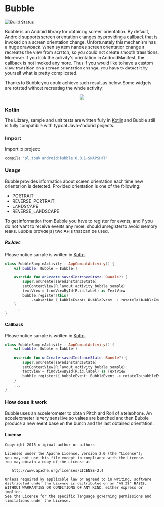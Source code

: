 # Bubble

[![Build Status](https://travis-ci.org/TouK/bubble.svg?branch=master)](https://travis-ci.org/TouK/bubble)

Bubble is an Android library for obtaining screen orientation. By default, Android supports screen orientation changes by providing a callback that is invoked on a screen orientation change. Unfortunately this mechanism has a huge drawback. When system handles screen orientation change it recreates the view from scratch, so you could not create smooth transitions. Moreover if you lock the activity's orientation in AndroidManifest, the callback is not invoked any more. Thus if you would like to have a custom view transition on a screen orientation change, you have to detect it by yourself what is pretty complicated.

Thanks to Bubble you could achieve such result as below. Some widgets are rotated without recreating the whole activity:

<p align="center">
<img src ="https://raw.githubusercontent.com/TouK/bubble/readme/readme_assets/sample.gif" />
</p>

### Kotlin
The Library, sample and unit tests are written fully in [Kotlin] and Bubble still is fully compatibile with typical Java-Andorid projects.

### Import

Import to project:

```gradle
compile 'pl.touk.android:bubble:0.0.1-SNAPSHOT'
```
### Usage
Bubble provides information about screen orientation each time new orientation is detected. Provided orientation is one of the following:
* PORTRAIT
* REVERSE_PORTRAIT
* LANDSCAPE
* REVERSE_LANDSCAPE

To get information from Bubble you have to register for events, and if you do not want to receive events any more, should unregister to avoid memory leaks. Bubble provide[s] two APIs that can be used.

##### RxJava
Please notice sample is written in [Kotlin].
```kotlin
class BubbleSampleActivity : AppCompatActivity() {
    val bubble: Bubble = Bubble()

    override fun onCreate(savedInstanceState: Bundle?) {
        super.onCreate(savedInstanceState)
        setContentView(R.layout.activity_bubble_sample)
        textView = findViewById(R.id.label) as TextView
        bubble.register(this)
            .subscribe { bubbleEvent: BubbleEvent -> rotateTo(bubbleEvent.orientation) }
    }
    ...
}
```

#### Callback
Please notice sample is written in [Kotlin].
```kotlin
class BubbleSampleActivity : AppCompatActivity() {
    val bubble: Bubble = Bubble()

    override fun onCreate(savedInstanceState: Bundle?) {
        super.onCreate(savedInstanceState)
        setContentView(R.layout.activity_bubble_sample)
        textView = findViewById(R.id.label) as TextView
        bubble.register({ bubbleEvent: BubbleEvent -> rotateTo(bubbleEvent.orientation) }, this)
    }
    ...
}
```

### How does it work
Bubble uses an accelerometer to obtain [Pitch and Roll] of a telephone. An accelerometer is very sensitive so values are bunched and then Bubble produce a new event base on the bunch and the last obtained orientation.

#### License

    Copyright 2015 original author or authors

    Licensed under the Apache License, Version 2.0 (the "License");
    you may not use this file except in compliance with the License.
    You may obtain a copy of the License at

       http://www.apache.org/licenses/LICENSE-2.0

    Unless required by applicable law or agreed to in writing, software
    distributed under the License is distributed on an "AS IS" BASIS,
    WITHOUT WARRANTIES OR CONDITIONS OF ANY KIND, either express or implied.
    See the License for the specific language governing permissions and
    limitations under the License.




   [Kotlin]: <http://kotlinlang.com>
   [Pitch and Roll]: <https://commons.wikimedia.org/wiki/File:Pitch_Roll_and_Yaw.svg>

